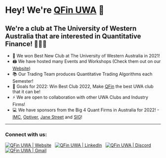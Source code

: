 # Hey! We're [QFin UWA][website] 👋 

## We're a club at The University of Western Australia that are interested in Quantitative Finance! 👨🏻‍💻

- 🔭 We won Best New Club at The University of Western Australia in 2021!
- 🖨️ We have hosted many Events and Workshops (Check them out on our [Website][website])
- 📚 Our Trading Team produces Quantitative Trading Algorithms each Semester!
- 🥅 Goals for 2022: Win Best Club 2022, Make [QFin][qfinsite] the best UWA club that it can be!
- ⚡ We are open to collaboration with other UWA Clubs and Industry Firms!
- 💻 We have sponsors from the Big 4 Quant Firms in Australia for 2022! - [IMC][imcsite], [Optiver][optiversite], [Jane Street][janestreetsite] and [SIG][sigsite]!

---

### Connect with us:
<a href="https://qfinuwa.com" target="_blank"><img alt="QFin UWA | Website" src="https://img.shields.io/badge/Website%20-%212823a.svg?&style=flat&logo=react&logoColor=white"/></a> &nbsp;
<a href="https://www.linkedin.com/company/qfin-uwa/" target="_blank"><img alt="QFin UWA | LinkedIn" src="https://img.shields.io/badge/Linkedin%20-%230077B5.svg?&style=flat&logo=linkedin&logoColor=white"/></a> &nbsp;
<a href="https://discord.gg/pzfasHAFAn" target="_blank"><img alt="QFin UWA | Discord" src="https://img.shields.io/badge/Discord-5865F2?style=flat&logo=Discord&logoColor=white"/></a> &nbsp;
<a href="mailto:me@admin@qfinuwa.com" target="_blank"><img alt="QFin UWA | Gmail" src="https://img.shields.io/badge/Email-D14836?style=flat&logo=gmail&logoColor=white" /></a> &nbsp;

[website]: https://qfinuwa.com
[qfinsite]: https://github.com/QFinUWA
[qfinlinkedin]: https://www.linkedin.com/company/qfin-uwa/
[imcsite]: https://www.imc.com/ap/
[optiversite]: https://www.optiver.com/
[janestreetsite]: https://www.janestreet.com/
[sigsite]: https://sig.com/
